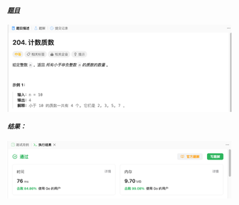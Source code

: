 ##### [题目](https://leetcode.cn/problems/count-primes/description/)
![pic](img.png)
##### 结果：
![pic](result.png)